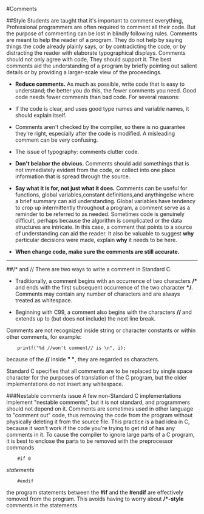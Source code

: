 #Comments

##Style
Students are taught that it's important to comment everything, Professional programmers are often required to comment all their code. But the purpose of commenting can be lost in blindly following rules. Comments are meant to help the reader of a program. They do not help by saying things the code already plainly says, or by contradicting the code, or by distracting the reader with elaborate typographical displays. Comments should not only agree with code, They should support it. The best comments aid the understanding of a  program by briefly pointing out salient details or by providing a larger-scale view of the proceedings.

*    **Reduce comments.** As much as possible, write code that is easy to understand; the better you do this, the fewer comments you need. Good code needs fewer comments than bad code. For several reasons:

   * If the code is clear, and uses good type names and variable names, it should explain itself.
	 
   * Comments aren't checked by the compiler, so there is no guarantee they're right, especially after the code is modified.  A misleading comment can be very confusing.
   * The issue of typography: comments clutter code.

*   **Don't belabor the obvious.**  Comments should add somethings that is not immediately evident from the code, or collect into one place information that is spread through the source.

*   **Say what it is for, not just what it does.** Comments can be useful for functions, global variables,constant definitions,and anythingelse where a brief summary can aid understanding. Global variables have tendency to crop up intermittently throughout a program, a comment serve as a reminder to be referred to as needed. Sometimes code is genuinely difficult, perhaps because the algorithm is complicated or the data structures are intricate. In this case, a comment that points to a source of understanding can aid the reader. It also be valuable to suggest **why** particular decisions were made, explain **why** it needs to be here.

*   **When change code, make sure the comments are still accurate.** 

----

##/* and // 
There are two ways to write a comment in Standard C. 

*    Traditionally, a comment begins with an occurrence of two characters **/\*** and ends with the first subsequent occurrence of the two character **\*/**. Comments may contain any number of characters and are always treated as whitespace.

*    Beginning with C99, a comment also begins with the characters **//** and extends up to (but does not include) the next line break.

Comments are not recognized inside string or character constants or within other comments, for example:

	    printf("%d //won't comment// is \n", i);

because of the **//** inside **" "**, they are regarded as characters. 

Standard C specifies that all comments are to be replaced by single space character for the purposes of translation of the C program, but the older implementations do not insert any whitespace.

###Nestable comments issue
A few non-Standard C implementations implement "nestable comments", but it is not standard, and programmers should not depend on it. Comments are sometimes used in other language to "comment out" code, thus removing the code from the program without physically deleting it from the source file. This practice is a bad idea in C, because it won't work if the code you're trying to get rid of has any comments in it. To cause the compiler to ignore large parts of a C program, it is best to enclose the parts to be removed with the preprocessor commands

        #if 0
		
   *statements*
		   
		#endif

the program statements between the **#if** and the **#endif** are effectively removed from the program. This avoids having to worry about **/*-style** comments in the statements. 
	

